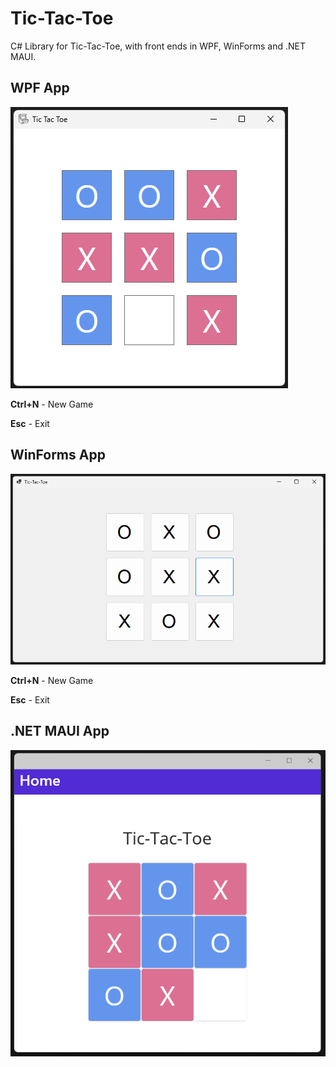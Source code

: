 # Tic-Tac-Toe

C# Library for Tic-Tac-Toe, with front ends in WPF, WinForms and .NET MAUI.

## WPF App

![WPF App Screenshot](Images/WPF-Screenshot.png)

**Ctrl+N** - New Game

**Esc** - Exit


## WinForms App

![WinForms App Screenshot](Images/WinForms-Screenshot.png)

**Ctrl+N** - New Game

**Esc** - Exit


## .NET MAUI App

![MAUI App Screenshot](Images/MAUI-Screenshot.png)